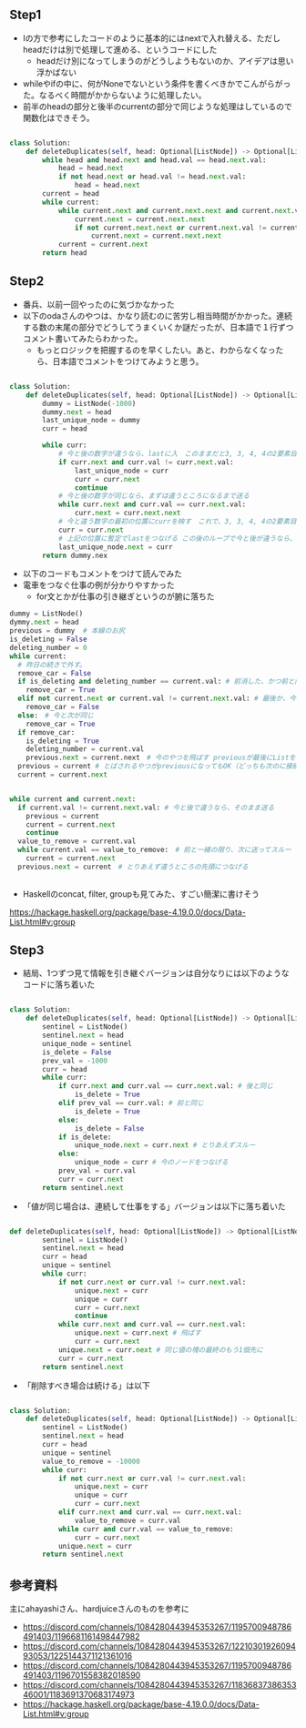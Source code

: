 ## Step1

- Iの方で参考にしたコードのように基本的にはnextで入れ替える、ただしheadだけは別で処理して進める、というコードにした
    - headだけ別になってしまうのがどうしようもないのか、アイデアは思い浮かばない
- whileやifの中に、何がNoneでないという条件を書くべきかでこんがらがった。なるべく時間がかからないように処理したい。
- 前半のheadの部分と後半のcurrentの部分で同じような処理はしているので関数化はできそう。

```python

class Solution:
    def deleteDuplicates(self, head: Optional[ListNode]) -> Optional[ListNode]:
        while head and head.next and head.val == head.next.val:
            head = head.next
            if not head.next or head.val != head.next.val:
                head = head.next
        current = head
        while current:
            while current.next and current.next.next and current.next.val == current.next.next.val:
                current.next = current.next.next
                if not current.next.next or current.next.val != current.next.next.val:
                    current.next = current.next.next
            current = current.next
        return head

```

## Step2

- 番兵、以前一回やったのに気づかなかった
- 以下のodaさんのやつは、かなり読むのに苦労し相当時間がかかった。連続する数の末尾の部分でどうしてうまくいくか謎だったが、日本語で１行ずつコメント書いてみたらわかった。
    - もっとロジックを把握するのを早くしたい。あと、わからなくなったら、日本語でコメントをつけてみようと思う。

```python

class Solution:
    def deleteDuplicates(self, head: Optional[ListNode]) -> Optional[ListNode]:
        dummy = ListNode(-1000)
        dummy.next = head
        last_unique_node = dummy
        curr = head

        while curr:
            # 今と後の数字が違うなら、lastに入　このままだと3, 3, 4, 4の2要素目みたいな時にやばい
            if curr.next and curr.val != curr.next.val:
                last_unique_node = curr
                curr = curr.next
                continue
            # 今と後の数字が同じなら、まずは違うところになるまで送る
            while curr.next and curr.val == curr.next.val:
                curr.next = curr.next.next
            # 今と違う数字の最初の位置にcurrを映す　これで、3, 3, 4, 4の2要素目みたいな時に、最初の条件に引っ掛からなくてすむ
            curr = curr.next
            # 上記の位置に暫定でlastをつなげる この後のループで今と後が違うなら、正式に繋げられる
            last_unique_node.next = curr
        return dummy.nex
```

- 以下のコードもコメントをつけて読んでみた
- 電車をつなぐ仕事の例が分かりやすかった
    - for文とかが仕事の引き継ぎというのが腑に落ちた

```python
dummy = ListNode()
dymmy.next = head
previous = dummy  # 本線のお尻
is_deleting = False
deleting_number = 0
while current:
  # 昨日の続きで外す。
  remove_car = False
  if is_deleting and deleting_number == current.val: # 前消した、かつ前と同じnumber
    remove_car = True
  elif not current.next or current.val != current.next.val: # 最後か、今と次が違う
    remove_car = False
  else:　# 今と次が同じ
    remove_car = True
  if remove_car: 
    is_deleting = True
    deleting_number = current.val
    previous.next = current.next　# 今のやつを飛ばす previousが最後にListを通過するので、これにより接続先が変更される
  previous = current # とばされるやつがpreviousになってもOK（どっちも次のに接続するようになり結果的に飛ばされる）
  current = current.next
```

```python

while current and current.next:
  if current.val != current.next.val: # 今と後で違うなら、そのまま送る
    previous = current
    current = current.next
    continue
  value_to_remove = current.val
  while current.val == value_to_remove:　# 前と一緒の限り、次に送ってスルー
    current = current.next
  previous.next = current　# とりあえず違うところの先頭につなげる
  
```

- Haskellのconcat, filter, groupも見てみた、すごい簡潔に書けそう

https://hackage.haskell.org/package/base-4.19.0.0/docs/Data-List.html#v:group

## Step3

- 結局、1つずつ見て情報を引き継ぐバージョンは自分なりには以下のようなコードに落ち着いた

```python

class Solution:
    def deleteDuplicates(self, head: Optional[ListNode]) -> Optional[ListNode]:
        sentinel = ListNode()
        sentinel.next = head
        unique_node = sentinel
        is_delete = False
        prev_val = -1000
        curr = head
        while curr:
            if curr.next and curr.val == curr.next.val: # 後と同じ
                is_delete = True
            elif prev_val == curr.val: # 前と同じ
                is_delete = True
            else:
                is_delete = False
            if is_delete:
                unique_node.next = curr.next # とりあえずスルー
            else:
                unique_node = curr # 今のノードをつなげる
            prev_val = curr.val
            curr = curr.next
        return sentinel.next
```

- 「値が同じ場合は、連続して仕事をする」バージョンは以下に落ち着いた

```python

def deleteDuplicates(self, head: Optional[ListNode]) -> Optional[ListNode]:
        sentinel = ListNode()
        sentinel.next = head
        curr = head
        unique = sentinel
        while curr:
            if not curr.next or curr.val != curr.next.val:
                unique.next = curr
                unique = curr
                curr = curr.next
                continue
            while curr.next and curr.val == curr.next.val:
                unique.next = curr.next # 飛ばす
                curr = curr.next
            unique.next = curr.next # 同じ値の塊の最終のもう1個先に
            curr = curr.next
        return sentinel.next
```

- 「削除すべき場合は続ける」は以下

```python

class Solution:
    def deleteDuplicates(self, head: Optional[ListNode]) -> Optional[ListNode]:
        sentinel = ListNode()
        sentinel.next = head
        curr = head
        unique = sentinel
        value_to_remove = -10000
        while curr:
            if not curr.next or curr.val != curr.next.val:
                unique.next = curr
                unique = curr
                curr = curr.next
            elif curr.next and curr.val == curr.next.val:
                value_to_remove = curr.val
            while curr and curr.val == value_to_remove:
                curr = curr.next  
            unique.next = curr
        return sentinel.next
```

## 参考資料

主にahayashiさん、hardjuiceさんのものを参考に

- https://discord.com/channels/1084280443945353267/1195700948786491403/1196681161498447982
- https://discord.com/channels/1084280443945353267/1221030192609493053/1225144371121361016
- https://discord.com/channels/1084280443945353267/1195700948786491403/1196701558382018590
- https://discord.com/channels/1084280443945353267/1183683738635346001/1183691370683174973
- https://hackage.haskell.org/package/base-4.19.0.0/docs/Data-List.html#v:group
